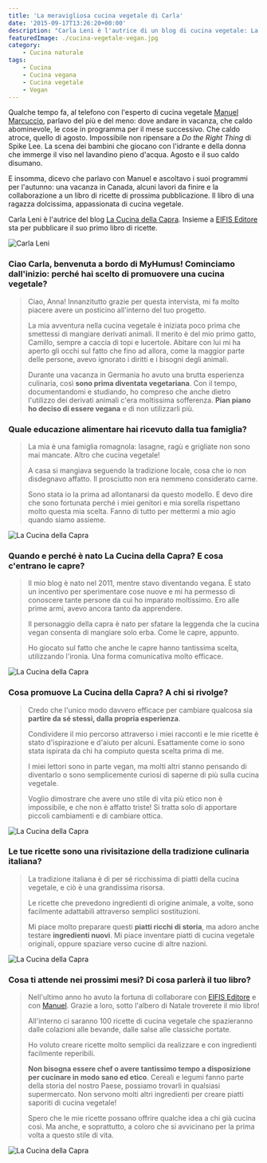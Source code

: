 ```yaml
---
title: 'La meravigliosa cucina vegetale di Carla'
date: '2015-09-17T13:26:20+00:00'
description: "Carla Leni è l'autrice di un blog di cucina vegetale: La Cucina della Capra."
featuredImage: ./cucina-vegetale-vegan.jpg
category:
    - Cucina naturale
tags:
    - Cucina
    - Cucina vegana
    - Cucina vegetale
    - Vegan
---
```



Qualche tempo fa, al telefono con l'esperto di cucina vegetale [Manuel Marcuccio](http://www.unocookbook.com), parlavo del più e del meno: dove andare in vacanza, che caldo abominevole, le cose in programma per il mese successivo.
Che caldo atroce, quello di agosto. Impossibile non ripensare a *Do the Right Thing* di Spike Lee. La scena dei bambini che giocano con l'idrante e della donna che immerge il viso nel lavandino pieno d'acqua.
Agosto e il suo caldo disumano.

E insomma, dicevo che parlavo con Manuel e ascoltavo i suoi programmi per l'autunno: una vacanza in Canada, alcuni lavori da finire e la collaborazione a un libro di ricette di prossima pubblicazione. Il libro di una ragazza dolcissima, appassionata di cucina vegetale.

Carla Leni è l'autrice del blog [La Cucina della Capra](https://lacucinadellacapra.wordpress.com). Insieme a [EIFIS Editore](http://www.eifis.it/e-store/public/) sta per pubblicare il suo primo libro di ricette.

![Carla Leni](./carla-leni.jpg)

### Ciao Carla, benvenuta a bordo di MyHumus! Cominciamo dall'inizio: perché hai scelto di promuovere una cucina vegetale?

> Ciao, Anna! Innanzitutto grazie per questa intervista, mi fa molto piacere avere un posticino all'interno del tuo progetto.
>
> La mia avventura nella cucina vegetale è iniziata poco prima che smettessi di mangiare derivati animali. Il merito è del mio primo gatto, Camillo, sempre a caccia di topi e lucertole. Abitare con lui mi ha aperto gli occhi sul fatto che fino ad allora, come la maggior parte delle persone, avevo ignorato i diritti e i bisogni degli animali.
>
> Durante una vacanza in Germania ho avuto una brutta esperienza culinaria, così **sono prima diventata vegetariana**. Con il tempo, documentandomi e studiando, ho compreso che anche dietro l'utilizzo dei derivati animali c'era moltissima sofferenza. **Pian piano ho deciso di essere vegana** e di non utilizzarli più.

### Quale educazione alimentare hai ricevuto dalla tua famiglia?

> La mia è una famiglia romagnola: lasagne, ragù e grigliate non sono mai mancate. Altro che cucina vegetale!
>
> A casa si mangiava seguendo la tradizione locale, cosa che io non disdegnavo affatto. Il prosciutto non era nemmeno considerato carne.
>
> Sono stata io la prima ad allontanarsi da questo modello. E devo dire che sono fortunata perché i miei genitori e mia sorella rispettano molto questa mia scelta. Fanno di tutto per mettermi a mio agio quando siamo assieme.

![La Cucina della Capra](./cucina-vegetale-vegan-1.jpg)

### Quando e perché è nato La Cucina della Capra? E cosa c'entrano le capre?

> Il mio blog è nato nel 2011, mentre stavo diventando vegana. È stato un incentivo per sperimentare cose nuove e mi ha permesso di conoscere tante persone da cui ho imparato moltissimo. Ero alle prime armi, avevo ancora tanto da apprendere.
>
> Il personaggio della capra è nato per sfatare la leggenda che la cucina vegan consenta di mangiare solo erba. Come le capre, appunto.
>
> Ho giocato sul fatto che anche le capre hanno tantissima scelta, utilizzando l'ironia. Una forma comunicativa molto efficace.

![La Cucina della Capra](./cucina-vegetale-vegan-2.jpg)

### Cosa promuove La Cucina della Capra? A chi si rivolge?

> Credo che l'unico modo davvero efficace per cambiare qualcosa sia **partire da sé stessi, dalla propria esperienza**.
>
> Condividere il mio percorso attraverso i miei racconti e le mie ricette è stato d'ispirazione e d'aiuto per alcuni. Esattamente come io sono stata ispirata da chi ha compiuto questa scelta prima di me.
>
> I miei lettori sono in parte vegan, ma molti altri stanno pensando di diventarlo o sono semplicemente curiosi di saperne di più sulla cucina vegetale.
>
> Voglio dimostrare che avere uno stile di vita più etico non è impossibile, e che non è affatto triste! Si tratta solo di apportare piccoli cambiamenti e di cambiare ottica.

![La Cucina della Capra](./cucina-vegetale-vegan-3.jpg)

### Le tue ricette sono una rivisitazione della tradizione culinaria italiana?

> La tradizione italiana è di per sé ricchissima di piatti della cucina vegetale, e ciò è una grandissima risorsa.
>
> Le ricette che prevedono ingredienti di origine animale, a volte, sono facilmente adattabili attraverso semplici sostituzioni.
>
> Mi piace molto preparare questi **piatti ricchi di storia**, ma adoro anche testare **ingredienti nuovi**. Mi piace inventare piatti di cucina vegetale originali, oppure spaziare verso cucine di altre nazioni.

![La Cucina della Capra](./cucina-vegetale-vegan-4.jpg)

### Cosa ti attende nei prossimi mesi? Di cosa parlerà il tuo libro?

> Nell'ultimo anno ho avuto la fortuna di collaborare con [EIFIS Editore](http://www.eifis.it/e-store/public/) e con [Manuel](http://www.unocookbook.com). Grazie a loro, sotto l'albero di Natale troverete il mio libro!
>
> All'interno ci saranno 100 ricette di cucina vegetale che spazieranno dalle colazioni alle bevande, dalle salse alle classiche portate.
>
> Ho voluto creare ricette molto semplici da realizzare e con ingredienti facilmente reperibili.
>
> **Non bisogna essere chef o avere tantissimo tempo a disposizione per cucinare in modo sano ed etico**. Cereali e legumi fanno parte della storia del nostro Paese, possiamo trovarli in qualsiasi supermercato. Non servono molti altri ingredienti per creare piatti saporiti di cucina vegetale!
>
> Spero che le mie ricette possano offrire qualche idea a chi già cucina così. Ma anche, e soprattutto, a coloro che si avvicinano per la prima volta a questo stile di vita.

![La Cucina della Capra](./cucina-vegetale-vegan-5.jpg)
